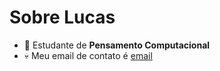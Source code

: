 # **Sobre Lucas**
- 🎸 Estudante de **Pensamento Computacional**
- 💀 Meu email de contato é [email](lucas.cianfa.domingos@escola.pr.gov.br) 
